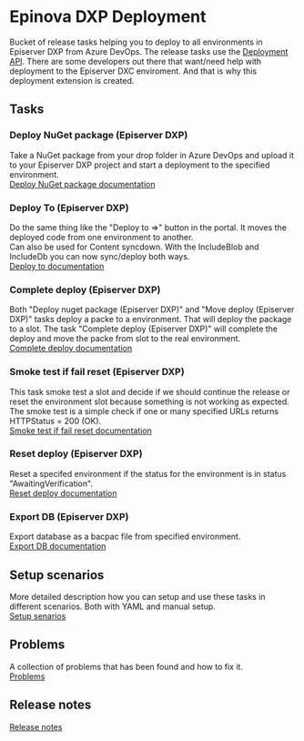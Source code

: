 # Epinova DXP Deployment
Bucket of release tasks helping you to deploy to all environments in Episerver DXP from Azure DevOps. The release tasks use the [Deployment API](https://world.episerver.com/digital-experience-cloud-service/deploying/episerver-digital-experience-cloud-deployment-api/). There are some developers out there that want/need help with deployment to the Episerver DXC enviroment. And that is why this deployment extension is created. 

## Tasks ##

### Deploy NuGet package (Episerver DXP) ###  
Take a NuGet package from your drop folder in Azure DevOps and upload it to your Episerver DXP project and start a deployment to the specified environment.  
[Deploy NuGet package documentation](documentation/DeployNugetPackage.md)  
  
### Deploy To (Episerver DXP) ###
Do the same thing like the "Deploy to =>" button in the portal. It moves the deployed code from one environment to another.  
Can also be used for Content syncdown.  With the IncludeBlob and IncludeDb you can now sync/deploy both ways.  
[Deploy to documentation](documentation/DeployTo.md)  

### Complete deploy (Episerver DXP) ###
Both "Deploy nuget package (Episerver DXP)" and "Move deploy (Episerver DXP)" tasks deploy a packe to a environment. That will deploy the package to a slot. The task "Complete deploy (Episerver DXP)" will complete the deploy and move the packe from slot to the real environment.  
[Complete deploy documentation](documentation/CompleteDeploy.md)

### Smoke test if fail reset (Episerver DXP) ###
This task smoke test a slot and decide if we should continue the release or reset the environment slot because something is not working as expected. The smoke test is a simple check if one or many specified URLs returns HTTPStatus = 200 (OK).  
[Smoke test if fail reset documentation](documentation/SmokeTestIfFailReset.md)

### Reset deploy (Episerver DXP) ###
Reset a specifed environment if the status for the environment is in status "AwaitingVerification".  
[Reset deploy documentation](documentation/ResetDeploy.md)

### Export DB (Episerver DXP) ###
Export database as a bacpac file from specified environment.  
[Export DB documentation](documentation/ExportDb.md)  

## Setup scenarios ##
More detailed description how you can setup and use these tasks in different scenarios. Both with YAML and manual setup.  
[Setup senarios](documentation/SetupScenarios.md)
  
## Problems ##
A collection of problems that has been found and how to fix it.  
[Problems](documentation/Problems.md)

## Release notes ##
[Release notes](src/ReleaseNotes.md)